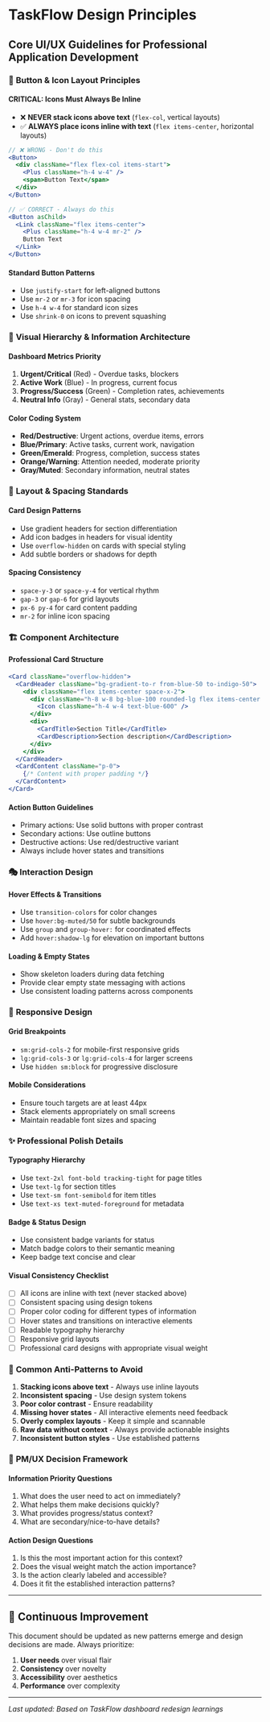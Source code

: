 # TaskFlow Design Principles

## Core UI/UX Guidelines for Professional Application Development

### 🎯 **Button & Icon Layout Principles**

#### **CRITICAL: Icons Must Always Be Inline**
- ❌ **NEVER stack icons above text** (`flex-col`, vertical layouts)
- ✅ **ALWAYS place icons inline with text** (`flex items-center`, horizontal layouts)

```jsx
// ❌ WRONG - Don't do this
<Button>
  <div className="flex flex-col items-start">
    <Plus className="h-4 w-4" />
    <span>Button Text</span>
  </div>
</Button>

// ✅ CORRECT - Always do this
<Button asChild>
  <Link className="flex items-center">
    <Plus className="h-4 w-4 mr-2" />
    Button Text
  </Link>
</Button>
```

#### **Standard Button Patterns**
- Use `justify-start` for left-aligned buttons
- Use `mr-2` or `mr-3` for icon spacing
- Use `h-4 w-4` for standard icon sizes
- Use `shrink-0` on icons to prevent squashing

### 🎨 **Visual Hierarchy & Information Architecture**

#### **Dashboard Metrics Priority**
1. **Urgent/Critical** (Red) - Overdue tasks, blockers
2. **Active Work** (Blue) - In progress, current focus
3. **Progress/Success** (Green) - Completion rates, achievements
4. **Neutral Info** (Gray) - General stats, secondary data

#### **Color Coding System**
- **Red/Destructive**: Urgent actions, overdue items, errors
- **Blue/Primary**: Active tasks, current work, navigation
- **Green/Emerald**: Progress, completion, success states
- **Orange/Warning**: Attention needed, moderate priority
- **Gray/Muted**: Secondary information, neutral states

### 📐 **Layout & Spacing Standards**

#### **Card Design Patterns**
- Use gradient headers for section differentiation
- Add icon badges in headers for visual identity
- Use `overflow-hidden` on cards with special styling
- Add subtle borders or shadows for depth

#### **Spacing Consistency**
- `space-y-3` or `space-y-4` for vertical rhythm
- `gap-3` or `gap-6` for grid layouts
- `px-6 py-4` for card content padding
- `mr-2` for inline icon spacing

### 🏗️ **Component Architecture**

#### **Professional Card Structure**
```jsx
<Card className="overflow-hidden">
  <CardHeader className="bg-gradient-to-r from-blue-50 to-indigo-50">
    <div className="flex items-center space-x-2">
      <div className="h-8 w-8 bg-blue-100 rounded-lg flex items-center justify-center">
        <Icon className="h-4 w-4 text-blue-600" />
      </div>
      <div>
        <CardTitle>Section Title</CardTitle>
        <CardDescription>Section description</CardDescription>
      </div>
    </div>
  </CardHeader>
  <CardContent className="p-0">
    {/* Content with proper padding */}
  </CardContent>
</Card>
```

#### **Action Button Guidelines**
- Primary actions: Use solid buttons with proper contrast
- Secondary actions: Use outline buttons
- Destructive actions: Use red/destructive variant
- Always include hover states and transitions

### 🎭 **Interaction Design**

#### **Hover Effects & Transitions**
- Use `transition-colors` for color changes
- Use `hover:bg-muted/50` for subtle backgrounds
- Use `group` and `group-hover:` for coordinated effects
- Add `hover:shadow-lg` for elevation on important buttons

#### **Loading & Empty States**
- Show skeleton loaders during data fetching
- Provide clear empty state messaging with actions
- Use consistent loading patterns across components

### 📱 **Responsive Design**

#### **Grid Breakpoints**
- `sm:grid-cols-2` for mobile-first responsive grids
- `lg:grid-cols-3` or `lg:grid-cols-4` for larger screens
- Use `hidden sm:block` for progressive disclosure

#### **Mobile Considerations**
- Ensure touch targets are at least 44px
- Stack elements appropriately on small screens
- Maintain readable font sizes and spacing

### ✨ **Professional Polish Details**

#### **Typography Hierarchy**
- Use `text-2xl font-bold tracking-tight` for page titles
- Use `text-lg` for section titles
- Use `text-sm font-semibold` for item titles
- Use `text-xs text-muted-foreground` for metadata

#### **Badge & Status Design**
- Use consistent badge variants for status
- Match badge colors to their semantic meaning
- Keep badge text concise and clear

#### **Visual Consistency Checklist**
- [ ] All icons are inline with text (never stacked above)
- [ ] Consistent spacing using design tokens
- [ ] Proper color coding for different types of information
- [ ] Hover states and transitions on interactive elements
- [ ] Readable typography hierarchy
- [ ] Responsive grid layouts
- [ ] Professional card designs with appropriate visual weight

### 🚫 **Common Anti-Patterns to Avoid**

1. **Stacking icons above text** - Always use inline layouts
2. **Inconsistent spacing** - Use design system tokens
3. **Poor color contrast** - Ensure readability
4. **Missing hover states** - All interactive elements need feedback
5. **Overly complex layouts** - Keep it simple and scannable
6. **Raw data without context** - Always provide actionable insights
7. **Inconsistent button styles** - Use established patterns

### 🎯 **PM/UX Decision Framework**

#### **Information Priority Questions**
1. What does the user need to act on immediately?
2. What helps them make decisions quickly?
3. What provides progress/status context?
4. What are secondary/nice-to-have details?

#### **Action Design Questions**
1. Is this the most important action for this context?
2. Does the visual weight match the action importance?
3. Is the action clearly labeled and accessible?
4. Does it fit the established interaction patterns?

---

## 🔄 **Continuous Improvement**

This document should be updated as new patterns emerge and design decisions are made. Always prioritize:
1. **User needs** over visual flair
2. **Consistency** over novelty
3. **Accessibility** over aesthetics
4. **Performance** over complexity

---

*Last updated: Based on TaskFlow dashboard redesign learnings*


